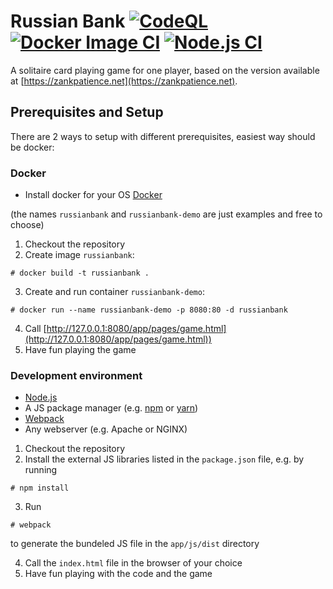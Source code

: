 # Russian Bank [![CodeQL](https://github.com/RheaMars/russian-bank/actions/workflows/codeql-analysis.yml/badge.svg)](https://github.com/RheaMars/russian-bank/actions/workflows/codeql-analysis.yml) [![Docker Image CI](https://github.com/RheaMars/russian-bank/actions/workflows/docker-image.yml/badge.svg)](https://github.com/RheaMars/russian-bank/actions/workflows/docker-image.yml) [![Node.js CI](https://github.com/RheaMars/russian-bank/actions/workflows/node.js.yml/badge.svg)](https://github.com/RheaMars/russian-bank/actions/workflows/node.js.yml)

A solitaire card playing game for one player, based on the version available at [https://zankpatience.net](https://zankpatience.net).

## Prerequisites and Setup
There are 2 ways to setup with different prerequisites, easiest way should be docker:

### Docker
- Install docker for your OS [Docker](https://www.docker.com/)

(the names `russianbank` and `russianbank-demo` are just examples and free to choose)

1. Checkout the repository
2. Create image `russianbank`:
```
# docker build -t russianbank .
```
3. Create and run container `russianbank-demo`:
```
# docker run --name russianbank-demo -p 8080:80 -d russianbank
```
4. Call [http://127.0.0.1:8080/app/pages/game.html](http://127.0.0.1:8080/app/pages/game.html)) 
5. Have fun playing the game

### Development environment
- [Node.js](https://nodejs.org/en/)
- A JS package manager (e.g. [npm](https://www.npmjs.com/) or [yarn](https://yarnpkg.com/))
- [Webpack](https://webpack.js.org/)
- Any webserver (e.g. Apache or NGINX)

1. Checkout the repository
2. Install the external JS libraries listed in the `package.json` file, e.g. by running 
```
# npm install
```
3. Run 
```
# webpack
```
to generate the bundeled JS file in the `app/js/dist` directory

4. Call the `index.html` file in the browser of your choice
5. Have fun playing with the code and the game
